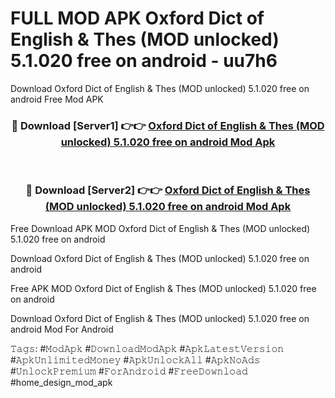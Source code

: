 # FULL MOD APK Oxford Dict of English & Thes (MOD unlocked) 5.1.020 free on android - uu7h6
Download Oxford Dict of English & Thes (MOD unlocked) 5.1.020 free on android Free Mod APK

<div align="center">
<h3>🔴 Download [Server1] 👉👉 <a href="https://apk-comot.site?title=Oxford_Dict_of_English_&_Thes_(MOD_unlocked)_5.1.020_free_on_android">Oxford Dict of English & Thes (MOD unlocked) 5.1.020 free on android Mod Apk</a></h3><br>

<h3>🔴 Download [Server2] 👉👉 <a href="https://apk-comot.site?title=Oxford_Dict_of_English_&_Thes_(MOD_unlocked)_5.1.020_free_on_android">Oxford Dict of English & Thes (MOD unlocked) 5.1.020 free on android Mod Apk</a></h3>
</div>


Free Download APK MOD Oxford Dict of English & Thes (MOD unlocked) 5.1.020 free on android

Download Oxford Dict of English & Thes (MOD unlocked) 5.1.020 free on android 

Free APK MOD Oxford Dict of English & Thes (MOD unlocked) 5.1.020 free on android 

Download Oxford Dict of English & Thes (MOD unlocked) 5.1.020 free on android Mod For Android

𝚃𝚊𝚐𝚜: #𝙼𝚘𝚍𝙰𝚙𝚔 #𝙳𝚘𝚠𝚗𝚕𝚘𝚊𝚍𝙼𝚘𝚍𝙰𝚙𝚔 #𝙰𝚙𝚔𝙻𝚊𝚝𝚎𝚜𝚝𝚅𝚎𝚛𝚜𝚒𝚘𝚗 #𝙰𝚙𝚔𝚄𝚗𝚕𝚒𝚖𝚒𝚝𝚎𝚍𝙼𝚘𝚗𝚎𝚢 #𝙰𝚙𝚔𝚄𝚗𝚕𝚘𝚌𝚔𝙰𝚕𝚕 #𝙰𝚙𝚔𝙽𝚘𝙰𝚍𝚜 #𝚄𝚗𝚕𝚘𝚌𝚔𝙿𝚛𝚎𝚖𝚒𝚞𝚖 #𝙵𝚘𝚛𝙰𝚗𝚍𝚛𝚘𝚒𝚍 #𝙵𝚛𝚎𝚎𝙳𝚘𝚠𝚗𝚕𝚘𝚊𝚍 #home_design_mod_apk